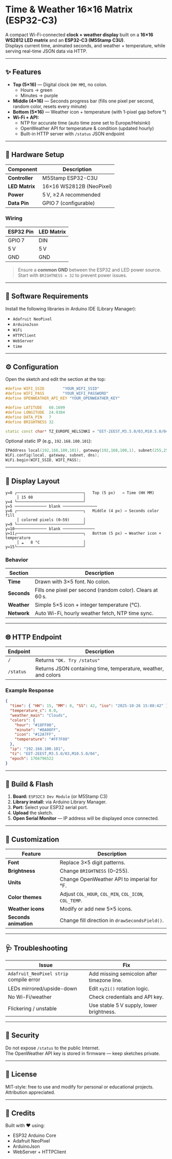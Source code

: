 
# Time & Weather 16×16 Matrix (ESP32-C3)

A compact Wi-Fi-connected **clock + weather display** built on a **16×16 WS2812 LED matrix** and an **ESP32-C3 (M5Stamp C3U)**.  
Displays current time, animated seconds, and weather + temperature, while serving real-time JSON data via HTTP.

---

## ✨ Features

- **Top (5×16)** — Digital clock (`HH MM`), no colon.
  - Hours → green  
  - Minutes → purple  
- **Middle (4×16)** — Seconds progress bar (fills one pixel per second, random color, resets every minute)
- **Bottom (5×16)** — Weather icon + temperature (with 1-pixel gap before °)
- **Wi-Fi + API:**
  - NTP for accurate time (auto time zone set to Europe/Helsinki)
  - OpenWeather API for temperature & condition (updated hourly)
  - Built-in HTTP server with `/status` JSON endpoint

---

## 🧰 Hardware Setup

| Component | Description |
|------------|-------------|
| **Controller** | M5Stamp ESP32-C3U |
| **LED Matrix** | 16×16 WS2812B (NeoPixel) |
| **Power** | 5 V, ≥2 A recommended |
| **Data Pin** | GPIO 7 (configurable) |

### Wiring

| ESP32 Pin | LED Matrix |
|------------|-------------|
| GPIO 7 | DIN |
| 5 V | 5 V |
| GND | GND |

> Ensure a **common GND** between the ESP32 and LED power source.  
> Start with `BRIGHTNESS = 32` to prevent power issues.

---

## 💾 Software Requirements

Install the following libraries in Arduino IDE (Library Manager):

- `Adafruit NeoPixel`
- `ArduinoJson`
- `WiFi`
- `HTTPClient`
- `WebServer`
- `time`

---

## ⚙️ Configuration

Open the sketch and edit the section at the top:

```cpp
#define WIFI_SSID        "YOUR_WIFI_SSID"
#define WIFI_PASS        "YOUR_WIFI_PASSWORD"
#define OPENWEATHER_API_KEY "YOUR_OPENWEATHER_KEY"

#define LATITUDE   60.1699
#define LONGITUDE  24.9384
#define DATA_PIN   7
#define BRIGHTNESS 32

static const char* TZ_EUROPE_HELSINKI = "EET-2EEST,M3.5.0/03,M10.5.0/04";
```

Optional static IP (e.g., `192.168.100.101`):

```cpp
IPAddress local(192,168,100,101), gateway(192,168,100,1), subnet(255,255,255,0), dns(1,1,1,1);
WiFi.config(local, gateway, subnet, dns);
WiFi.begin(WIFI_SSID, WIFI_PASS);
```

---

## 🧠 Display Layout

```
y=0 ┌─────────────────────────────┐   Top (5 px)   → Time (HH MM)
     │ 15 08                      │
y=4 └─────────────────────────────┘
y=5 ────────────── blank ───────────────
y=6 ┌─────────────────────────────┐   Middle (4 px) → Seconds color fill
     │ colored pixels (0–59)      │
y=9 └─────────────────────────────┘
y=10────────────── blank ──────────────
y=11┌─────────────────────────────┐   Bottom (5 px) → Weather icon + temperature
     │ ☁   8 °C                   │
y=15└─────────────────────────────┘
```

### Behavior

| Section | Description |
|----------|--------------|
| **Time** | Drawn with 3×5 font. No colon. |
| **Seconds** | Fills one pixel per second (random color). Clears at 60 s. |
| **Weather** | Simple 5×5 icon + integer temperature (°C). |
| **Network** | Auto Wi-Fi, hourly weather fetch, NTP time sync. |

---

## 🌐 HTTP Endpoint

| Endpoint | Description |
|-----------|-------------|
| `/` | Returns `"OK. Try /status"` |
| `/status` | Returns JSON containing time, temperature, weather, and colors |

### Example Response

```json
{
  "time": { "HH": 15, "MM": 8, "SS": 42, "iso": "2025-10-26 15:08:42" },
  "temperature_c": 8.0,
  "weather_main": "Clouds",
  "colors": {
    "hour": "#18FF00",
    "minute": "#8A00FF",
    "icon": "#12A7FF",
    "temperature": "#FF7F00"
  },
  "ip": "192.168.100.101",
  "tz": "EET-2EEST,M3.5.0/03,M10.5.0/04",
  "epoch": 1766796522
}
```

---

## 🔧 Build & Flash

1. **Board:** `ESP32C3 Dev Module` (or M5Stamp C3)
2. **Library install:** via Arduino Library Manager.
3. **Port:** Select your ESP32 serial port.
4. **Upload** the sketch.
5. **Open Serial Monitor** — IP address will be displayed once connected.

---

## 🧩 Customization

| Feature | Description |
|----------|-------------|
| **Font** | Replace 3×5 digit patterns. |
| **Brightness** | Change `BRIGHTNESS` (0–255). |
| **Units** | Change OpenWeather API to imperial for °F. |
| **Color themes** | Adjust `COL_HOUR`, `COL_MIN`, `COL_ICON`, `COL_TEMP`. |
| **Weather icons** | Modify or add new 5×5 icons. |
| **Seconds animation** | Change fill direction in `drawSecondsField()`. |

---

## 🩺 Troubleshooting

| Issue | Fix |
|--------|-----|
| `Adafruit_NeoPixel strip` compile error | Add missing semicolon after timezone line. |
| LEDs mirrored/upside-down | Edit `xy2i()` rotation logic. |
| No Wi-Fi/weather | Check credentials and API key. |
| Flickering / unstable | Use stable 5 V supply, lower brightness. |

---

## 🔐 Security

Do not expose `/status` to the public Internet.  
The OpenWeather API key is stored in firmware — keep sketches private.

---

## 📜 License

MIT-style: free to use and modify for personal or educational projects. Attribution appreciated.

---

## 🙌 Credits

Built with ❤️ using:
- ESP32 Arduino Core
- Adafruit NeoPixel
- ArduinoJson
- WebServer + HTTPClient

